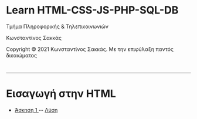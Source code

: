 <html>
<body>
<h1> Learn HTML-CSS-JS-PHP-SQL-DB</h1>
<p> Τμήμα Πληροφορικής & Τηλεπικοινωνιών </p>
<p> Κωνσταντίνος Σακκάς</p>
<p>Copyright © 2021 Κωνσταντίνος Σακκάς. Με την επιφύλαξη παντός δικαιώματος</p>
  <h1></h1>
<hr>

<h1>Εισαγωγή στην HTML</h1>

<ul> 

<li><a href="./1η Άσκηση.html" target="_blank">Άσκηση 1 </a> -- <a href="https://github.com/ksakkas/Learn-Create-Site/blob/master/%CE%91%CF%83%CE%BA%CE%AE%CF%83%CE%B5%CE%B9%CF%82%20HTML/1%CE%B7%20%CE%86%CF%83%CE%BA%CE%B7%CF%83%CE%B7.html">Λύση </a></li>

</ul>